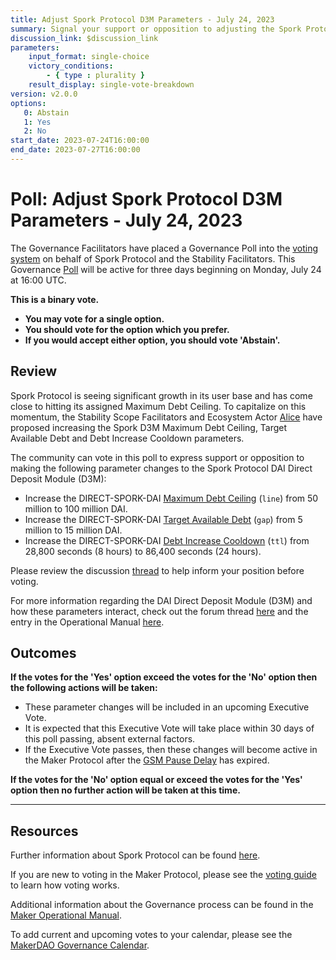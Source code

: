 ```yaml
---
title: Adjust Spork Protocol D3M Parameters - July 24, 2023
summary: Signal your support or opposition to adjusting the Spork Protocol DAI Direct Deposit Module (D3M) parameters.
discussion_link: $discussion_link
parameters:
    input_format: single-choice
    victory_conditions:
        - { type : plurality }
    result_display: single-vote-breakdown
version: v2.0.0
options:
   0: Abstain
   1: Yes
   2: No
start_date: 2023-07-24T16:00:00
end_date: 2023-07-27T16:00:00
---
```

# Poll: Adjust Spork Protocol D3M Parameters - July 24, 2023

The Governance Facilitators have placed a Governance Poll into the [voting system](https://vote.makerdao.com/polling) on behalf of Spork Protocol and the Stability Facilitators. This Governance [Poll](https://manual.makerdao.com/governance/governance-cycle/weekly-governance-cycle#weekly-governance-cycle-definitions-mip16c1) will be active for three days beginning on Monday, July 24 at 16:00 UTC.

**This is a binary vote.**
- **You may vote for a single option.**
- **You should vote for the option which you prefer.**
- **If you would accept either option, you should vote 'Abstain'.**

## Review

Spork Protocol is seeing significant growth in its user base and has come close to hitting its assigned Maximum Debt Ceiling. To capitalize on this momentum, the Stability Scope Facilitators and Ecosystem Actor [Alice]($link) have proposed increasing the Spork D3M Maximum Debt Ceiling, Target Available Debt and Debt Increase Cooldown parameters.

The community can vote in this poll to express support or opposition to making the following parameter changes to the Spork Protocol DAI Direct Deposit Module (D3M):

* Increase the DIRECT-SPORK-DAI [Maximum Debt Ceiling](https://manual.makerdao.com/module-index/module-dciam#maximum-debt-ceiling-line) (`line`) from 50 million to 100 million DAI.
* Increase the DIRECT-SPORK-DAI [Target Available Debt](https://manual.makerdao.com/module-index/module-dciam#target-available-debt-gap) (`gap`) from 5 million to 15 million DAI.
* Increase the DIRECT-SPORK-DAI [Debt Increase Cooldown](https://manual.makerdao.com/module-index/module-dciam#ceiling-increase-cooldown-ttl) (`ttl`) from 28,800 seconds (8 hours) to 86,400 seconds (24 hours).

Please review the discussion [thread]($discussion_link) to help inform your position before voting.

For more information regarding the DAI Direct Deposit Module (D3M) and how these parameters interact, check out the forum thread [here](https://forum.makerdao.com/t/discussion-direct-deposit-dai-module-d3m/7357) and the entry in the Operational Manual [here](https://manual.makerdao.com/module-index/module-dai-direct-deposit).

## Outcomes

**If the votes for the 'Yes' option exceed the votes for the 'No' option then the following actions will be taken:**
* These parameter changes will be included in an upcoming Executive Vote.
* It is expected that this Executive Vote will take place within 30 days of this poll passing, absent external factors.
* If the Executive Vote passes, then these changes will become active in the Maker Protocol after the [GSM Pause Delay](https://manual.makerdao.com/parameter-index/core/param-gsm-pause-delay) has expired.

**If the votes for the 'No' option equal or exceed the votes for the 'Yes' option then no further action will be taken at this time.**

---

## Resources

Further information about Spork Protocol can be found [here]($link).

If you are new to voting in the Maker Protocol, please see the [voting guide](https://manual.makerdao.com/governance/voting-in-makerdao/on-chain-governance) to learn how voting works.

Additional information about the Governance process can be found in the [Maker Operational Manual](https://manual.makerdao.com).

To add current and upcoming votes to your calendar, please see the [MakerDAO Governance Calendar](https://manual.makerdao.com/makerdao/calendars/governance-calendar).

